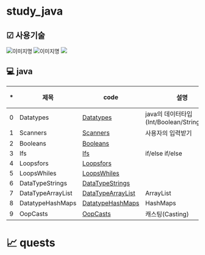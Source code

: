 # study_java

## ☑ 사용기술
<img alt="이미지명" src ="https://img.shields.io/badge/PYTHON-3776AB.svg?&style=for-the-badge&logo=PYTHON&logoColor=white"/> <img alt="이미지명" src ="https://img.shields.io/badge/visual studio code-007ACC.svg?&style=for-the-badge&logo=visualstudiocode&logoColor=white"/> <img src="https://img.shields.io/badge/java-007396?style=for-the-badge&logo=java&logoColor=white"> 

## 💻 java
|*|제목|code|설명|비고|
|--|--|--|--|--|
|0|Datatypes|[Datatypes](./src/Datatypes.java)|java의 데이터타입(Int/Boolean/String/Float)||
|1|Scanners|[Scanners](./src/Scanners.java)|사용자의 입력받기||
|2|Booleans|[Booleans](./src/Booleans.java)|||
|3|Ifs|[Ifs](./src/Ifs.java)|if/else if/else||
|4|Loopsfors|[Loopsfors](./src/Loopsfors.java)|||
|5|LoopsWhiles|[LoopsWhiles](./src/LoopsWhiles.java)|||
|6|DataTypeStrings|[DataTypeStrings](./src/DataTypeStrings.java)|||
|7|DataTypeArrayList|[DataTypeArrayList](./src/DataTypeArrayList.java)|ArrayList||
|8|DatatypeHashMaps|[DatatypeHashMaps](./src/DatatypeHashMaps.java)|HashMaps||
|9|OopCasts|[OopCasts](./src/OopCasts.java)|캐스팅(Casting)||


# 📈 quests


